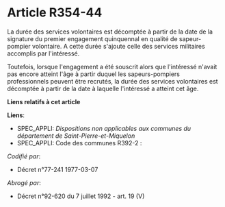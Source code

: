 # Article R354-44

La durée des services volontaires est décomptée à partir de la date de la signature du premier engagement quinquennal en
qualité de sapeur-pompier volontaire. A cette durée s'ajoute celle des services militaires accomplis par l'intéressé.

Toutefois, lorsque l'engagement a été souscrit alors que l'intéressé n'avait pas encore atteint l'âge à partir duquel les
sapeurs-pompiers professionnels peuvent être recrutés, la durée des services volontaires est décomptée à partir de la date à
laquelle l'intéressé a atteint cet âge.

**Liens relatifs à cet article**

**Liens**:

  - SPEC_APPLI: *Dispositions non applicables aux communes du département de Saint-Pierre-et-Miquelon*
  - SPEC_APPLI: Code des communes R392-2 :

_Codifié par_:

  - Décret n°77-241 1977-03-07

_Abrogé par_:

  - Décret n°92-620 du 7 juillet 1992 - art. 19 (V)
